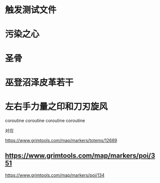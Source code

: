 # 触发测试文件

# 污染之心
# 圣骨
# 巫登沼泽皮革若干
# 左右手力量之印和刀刃旋风

coroutine coroutine
coroutine coroutine

对应

https://www.grimtools.com/map/markers/totems/12689

https://www.grimtools.com/map/markers/poi/351
---

https://www.grimtools.com/map/markers/poi/134